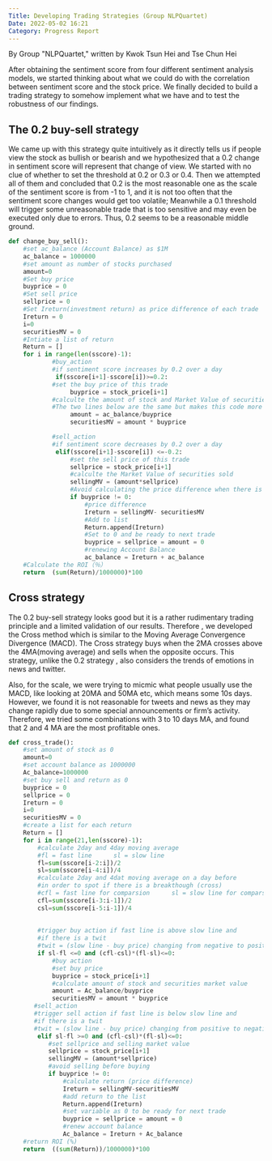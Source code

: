 ```yaml
---
Title: Developing Trading Strategies (Group NLPQuartet) 
Date: 2022-05-02 16:21
Category: Progress Report
---
```


By Group "NLPQuartet," written by Kwok Tsun Hei and Tse Chun Hei


After obtaining the sentiment score from four different sentiment analysis models, we started thinking about what we could do with the correlation between sentiment score and the stock price. We finally decided to build a trading strategy to somehow implement what we have and to test the robustness of our findings.

## The 0.2 buy-sell strategy 

We came up with this strategy quite intuitively as it directly tells us if people view the stock as bullish or bearish and we hypothesized that a 0.2 change in sentiment score will represent that change of view. We started with no clue of whether to set the threshold at 0.2 or 0.3 or 0.4. Then we attempted all of them and concluded that 0.2 is the most reasonable one as the scale of the sentiment score is from -1 to 1, and it is not too often that the sentiment score changes would get too volatile; Meanwhile a 0.1 threshold will trigger some unreasonable trade that is too sensitive and may even be executed only due to errors. Thus, 0.2 seems to be a reasonable middle ground.
```python
def change_buy_sell():
    #set ac_balance (Account Balance) as $1M
    ac_balance = 1000000
    #set amount as number of stocks purchased
    amount=0
    #Set buy price
    buyprice = 0
    #Set sell price 
    sellprice = 0
    #Set Ireturn(investment return) as price difference of each trade 
    Ireturn = 0
    i=0
    securitiesMV = 0 
    #Intiate a list of return 
    Return = []
    for i in range(len(sscore)-1):
            #buy_action
            #if sentiment score increases by 0.2 over a day
             if(sscore[i+1]-sscore[i])>=0.2:
            #set the buy price of this trade 
                 buyprice = stock_price[i+1]
            #calculte the amount of stock and Market Value of securities bought
            #The two lines below are the same but makes this code more readable
                 amount = ac_balance/buyprice
                 securitiesMV = amount * buyprice

            #sell_action 
            #if sentiment score decreases by 0.2 over a day
             elif(sscore[i+1]-sscore[i]) <=-0.2: 
                 #set the sell price of this trade 
                 sellprice = stock_price[i+1]
                 #calculte the Market Value of securities sold
                 sellingMV = (amount*sellprice)
                 #Avoid calculating the price difference when there is no trade 
                 if buyprice != 0:
                     #price difference 
                     Ireturn = sellingMV- securitiesMV  
                     #Add to list
                     Return.append(Ireturn)
                     #Set to 0 and be ready to next trade
                     buyprice = sellprice = amount = 0
                     #renewing Account Balance
                     ac_balance = Ireturn + ac_balance
    #Calculate the ROI（％）
    return  (sum(Return)/1000000)*100
```

## Cross strategy 

The 0.2 buy-sell strategy looks good but it is a rather rudimentary trading principle and a limited validation of our results. Therefore , we developed the Cross method which is similar to the Moving Average Convergence Divergence (MACD). The Cross strategy buys when the 2MA crosses above the 4MA(moving average) and sells when the opposite occurs. This strategy, unlike the 0.2 strategy , also considers the trends of emotions in news and twitter. 

Also, for the scale, we were trying to micmic what people usually use the MACD, like looking at 20MA and 50MA etc, which means some 10s days. However, we found it is not reasonable for tweets and news as they may change rapidly due to some special announcements or firm’s activity. Therefore, we tried some combinations with 3 to 10 days MA, and found that 2 and 4 MA are the most profitable ones.

```python
def cross_trade():
    #set amount of stock as 0 
    amount=0
    #set account balance as 1000000
    Ac_balance=1000000
    #set buy sell and return as 0
    buyprice = 0
    sellprice = 0
    Ireturn = 0
    i=0
    securitiesMV = 0 
    #create a list for each return 
    Return = []
    for i in range(21,len(sscore)-1):
        #calculate 2day and 4day moving average 
        #fl = fast line      sl = slow line 
        fl=sum(sscore[i-2:i])/2
        sl=sum(sscore[i-4:i])/4
        #calculate 2day and 4dat moving average on a day before 
        #in order to spot if there is a breakthough (cross)
        #cfl = fast line for comparsion      sl = slow line for comparsion 
        cfl=sum(sscore[i-3:i-1])/2
        csl=sum(sscore[i-5:i-1])/4
        
        
        #trigger buy action if fast line is above slow line and 
        #if there is a twit
        #twit = (slow line - buy price) changing from negative to positive 
        if sl-fl <=0 and (cfl-csl)*(fl-sl)<=0: 
            #buy action
            #set buy price 
            buyprice = stock_price[i+1]
            #calculate amount of stock and securities market value 
            amount = Ac_balance/buyprice
            securitiesMV = amount * buyprice
       #sell_action 
       #trigger sell action if fast line is below slow line and 
       #if there is a twit
       #twit = (slow line - buy price) changing from positive to negative 
        elif sl-fl >=0 and (cfl-csl)*(fl-sl)<=0:   
           #set sellprice and selling market value 
           sellprice = stock_price[i+1]
           sellingMV = (amount*sellprice)
           #avoid selling before buying 
           if buyprice != 0:
               #calculate return (price difference)
               Ireturn = sellingMV-securitiesMV
               #add return to the list 
               Return.append(Ireturn)
               #set variable as 0 to be ready for next trade
               buyprice = sellprice = amount = 0
               #renew account balance 
               Ac_balance = Ireturn + Ac_balance
    #return ROI (%)           
    return  ((sum(Return))/1000000)*100
```

